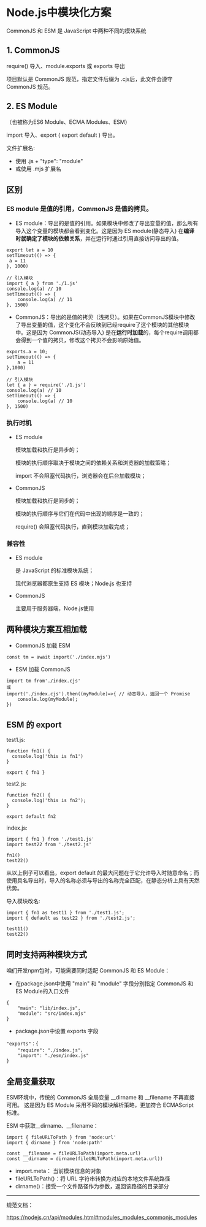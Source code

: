 # Node.js中模块化方案

CommonJS 和 ESM 是 JavaScript 中两种不同的模块系统

## 1. CommonJS

require() 导入、module.exports 或 exports 导出

项目默认是 CommonJS 规范，指定文件后缀为 .cjs后，此文件会遵守CommonJS 规范。

## 2. ES Module
（也被称为ES6 Module、ECMA Modules、ESM）

import 导入、export ( export default ) 导出。

文件扩展名:
- 使用 .js + "type": "module"
- 或使用 .mjs 扩展名


## 区别

### ES module 是值的引用，CommonJS 是值的拷贝。
- ‌ES module‌：导出的是值的引用。如果模块中修改了导出变量的值，那么所有导入这个变量的模块都会看到变化。这是因为 ES module(静态导入) 在**编译时就确定了模块的依赖关系**，并在运行时通过引用直接访问导出的值‌。
```
export let a = 10
setTimeout(() => {
 a = 11
}, 1000)

// 引入模块
import { a } from './1.js'
console.log(a) // 10
setTimeout(() => {
    console.log(a) // 11
}, 1500)
```
- ‌CommonJS‌：导出的是值的拷贝（浅拷贝）。如果在CommonJS模块中修改了导出变量的值，这个变化不会反映到已经require了这个模块的其他模块中。这是因为 CommonJS(动态导入) 是在**运行时加载**的，每个require调用都会得到一个值的拷贝，修改这个拷贝不会影响原始值‌。
```
exports.a = 10;
setTimeout(() => {
    a = 11
},1000)

// 引入模块
let { a } = require('./1.js')
console.log(a) // 10
setTimeout(() => {
    console.log(a) // 10
}, 1500)
```
### 执行时机
- ES module

    模块加载和执行是异步的；

    模块的执行顺序取决于模块之间的依赖关系和浏览器的加载策略；

    import 不会阻塞代码执行，浏览器会在后台加载模块；

- ‌CommonJS

    模块加载和执行是同步的；

    模块的执行顺序与它们在代码中出现的顺序是一致的；

    require() 会阻塞代码执行，直到模块加载完成；

### 兼容性
- ES module

    是 JavaScript 的标准模块系统；

    现代浏览器都原生支持 ES 模块；Node.js 也支持

- ‌CommonJS

    主要用于服务器端，Node.js使用


## 两种模块方案互相加载

- CommonJS 加载  ESM
```
const tm = await import('./index.mjs')
```

- ESM 加载 CommonJS
```
import tm from'./index.cjs'
或
import('./index.cjs').then((myModule)=>{ // 动态导入，返回一个 Promise
    console.log(myModule);
})
```
<!-- <small>ESM模块会静态分析，而 CommonJS 模块的代码是无法进行静态分析的，所以只能整体加载。</small> -->

## ESM 的 export
test1.js:
```
function fn1() {
  console.log('this is fn1')
}

export { fn1 }
```
test2.js:
```
function fn2() {
  console.log('this is fn2');
}

export default fn2
```
index.js:
```
import { fn1 } from './test1.js'
import test22 from './test2.js'

fn1()
test22()
```
从以上例子可以看出，export default 的最大问题在于它允许导入时随意命名；而使用具名导出时，导入的名称必须与导出的名称完全匹配，在静态分析上具有天然优势。

导入模块改名:
```
import { fn1 as test11 } from './test1.js';
import { default as test22 } from './test2.js';

test11()
test22()
```


## 同时支持两种模块方式

咱们开发npm包时，可能需要同时适配 CommonJS 和 ES Module：

- 在package.json中使用 "main" 和 "module" 字段分别指定 CommonJS 和 ES Module的入口文件
```
{
    "main": "lib/index.js",
    "module": "src/index.mjs"
}
```
- package.json中设置 exports 字段
```
"exports"：{ 
    "require": "./index.js"，
    "import": "./esm/index.js"
}
```

## 全局变量获取

ESM环境中，传统的 CommonJS 全局变量 __dirname 和 __filename 不再直接可用。
这是因为 ES Module 采用不同的模块解析策略，更加符合 ECMAScript 标准。

ESM 中获取__dirname、__filename：
```
import { fileURLToPath } from 'node:url'
import { dirname } from 'node:path'

const __filename = fileURLToPath(import.meta.url)
const __dirname = dirname(fileURLToPath(import.meta.url))
```
- import.meta： 当前模块信息的对象
- fileURLToPath()：将 URL 字符串转换为对应的本地文件系统路径
- dirname()：接受一个文件路径作为参数，返回该路径的目录部分

---
规范文档：

https://nodejs.cn/api/modules.html#modules_modules_commonjs_modules

